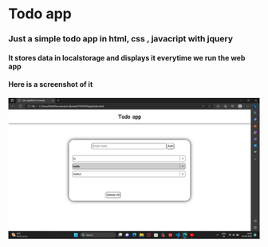 # Todo app

### Just a simple todo app in html, css , javacript with jquery

#### It stores data in localstorage and displays it everytime we run the web app

#### Here is a screenshot of it

<img src="Screenshot.png">
